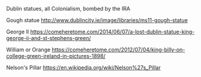 
Dublin statues, all Colonialism, bombed by the IRA

Gough statue http://www.dublincity.ie/image/libraries/ms11-gough-statue

George II  https://comeheretome.com/2014/06/07/a-lost-dublin-statue-king-george-ii-and-st-stephens-green/

William or Orange https://comeheretome.com/2012/07/04/king-billy-on-college-green-ireland-in-pictures-1898/

Nelson's Pillar https://en.wikipedia.org/wiki/Nelson%27s_Pillar
